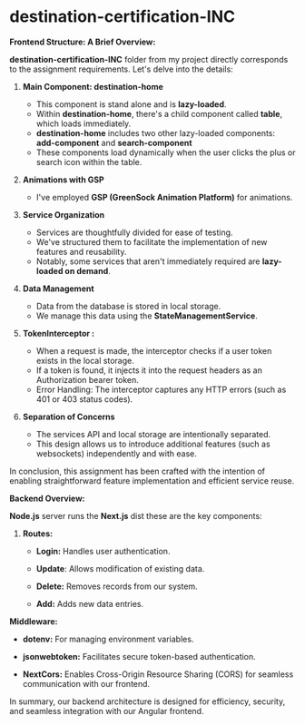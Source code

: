 # destination-certification-INC


**Frontend Structure: A Brief Overview:**

**destination-certification-INC** folder from my project directly corresponds to the assignment requirements. Let's delve into the details:

1. **Main Component: destination-home**
     - This component is stand alone and is **lazy-loaded**.
     - Within **destination-home**, there's a child component called **table**, which loads immediately.
     - **destination-home** includes two other lazy-loaded components: **add-component** and **search-component**
     - These components load dynamically when the user clicks the plus or search icon within the table.

2. **Animations with GSP**
    - I've employed **GSP (GreenSock Animation Platform)** for animations.

3. **Service Organization**
   - Services are thoughtfully divided for ease of testing.
   - We've structured them to facilitate the implementation of new features and reusability.
   - Notably, some services that aren't immediately required are **lazy-loaded on demand**.

4. **Data Management**
   - Data from the database is stored in local storage.
   - We manage this data using the **StateManagementService**.

5. **TokenInterceptor :**
   - When a request is made, the interceptor checks if a user token exists in the local storage.
   - If a token is found, it injects it into the request headers as an Authorization bearer token.
   - Error Handling: The interceptor captures any HTTP errors (such as 401 or 403 status codes).

6. **Separation of Concerns**
   - The services API and local storage are intentionally separated.
   - This design allows us to introduce additional features (such as websockets) independently and with ease.

In conclusion, this assignment has been crafted with the intention of enabling straightforward feature implementation and efficient service reuse. 


**Backend Overview:** 

**Node.js** server runs the **Next.js** dist these are the key components:

1. **Routes:**

   - **Login:** Handles user authentication.

   - **Update**: Allows modification of existing data.

   - **Delete:** Removes records from our system.

   - **Add:** Adds new data entries.

**Middleware:**

- **dotenv:** For managing environment variables.

- **jsonwebtoken:** Facilitates secure token-based authentication.

- **NextCors:** Enables Cross-Origin Resource Sharing (CORS) for seamless communication with our frontend.

In summary, our backend architecture is designed for efficiency, security, and seamless integration with our Angular frontend.

